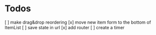 # Todos

[ ] make drag&drop reordering
[x] move new item form to the bottom of ItemList
[ ] save state in url
[x] add router
[ ] create a timer
